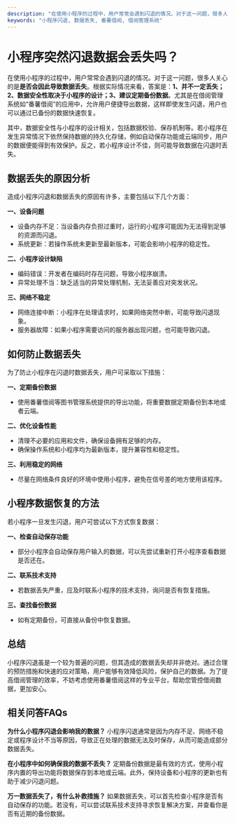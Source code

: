 ```yaml
---
description: "在使用小程序的过程中，用户常常会遇到闪退的情况。对于这一问题，很多人关心的是**是否会因此导致数据丢失**。根据实际情况来看，答案是：**1、并不一定丢失；2、数据安全性取决于小程序的设计；3、建议定期备份数据**。尤其是在借阅管理系统如“番薯借阅”的应用中，允许用户便捷导出数据，这样即使发生闪退，用户也可以通过已备份的数据快速恢复。"
keywords: "小程序闪退, 数据丢失, 番薯借阅, 借阅管理系统"
---
```

# 小程序突然闪退数据会丢失吗？

在使用小程序的过程中，用户常常会遇到闪退的情况。对于这一问题，很多人关心的是**是否会因此导致数据丢失**。根据实际情况来看，答案是：**1、并不一定丢失；2、数据安全性取决于小程序的设计；3、建议定期备份数据**。尤其是在借阅管理系统如“番薯借阅”的应用中，允许用户便捷导出数据，这样即使发生闪退，用户也可以通过已备份的数据快速恢复。

其中，数据安全性与小程序的设计相关，包括数据校验、保存机制等。若小程序在发生异常情况下依然保持数据的持久化存储，例如自动保存功能或云端同步，用户的数据便能得到有效保护。反之，若小程序设计不佳，则可能导致数据在闪退时丢失。

## 数据丢失的原因分析

造成小程序闪退和数据丢失的原因有许多，主要包括以下几个方面：

**一、设备问题**
- 设备内存不足：当设备内存负担过重时，运行的小程序可能因为无法得到足够的资源而闪退。
- 系统更新：若操作系统未更新至最新版本，可能会影响小程序的稳定性。

**二、小程序设计缺陷**
- 编码错误：开发者在编码时存在问题，导致小程序崩溃。
- 异常处理不当：缺乏适当的异常处理机制，无法妥善应对突发状况。

**三、网络不稳定**
- 网络连接中断：小程序在处理请求时，如果网络突然中断，可能导致闪退现象。
- 服务器故障：如果小程序需要访问的服务器出现问题，也可能导致闪退。

## 如何防止数据丢失

为了防止小程序在闪退时数据丢失，用户可采取以下措施：

**一、定期备份数据**
- 使用番薯借阅等图书管理系统提供的导出功能，将重要数据定期备份到本地或者云端。

**二、优化设备性能**
- 清理不必要的应用和文件，确保设备拥有足够的内存。
- 确保操作系统和小程序均为最新版本，提升兼容性和稳定性。

**三、利用稳定的网络**
- 尽量在网络条件良好的环境中使用小程序，避免在信号差的地方使用该程序。

## 小程序数据恢复的方法

若小程序一旦发生闪退，用户可尝试以下方式恢复数据：

**一、检查自动保存功能**
- 部分小程序会自动保存用户输入的数据，可以先尝试重新打开小程序查看数据是否还在。

**二、联系技术支持**
- 若数据丢失严重，应及时联系小程序的技术支持，询问是否有恢复措施。

**三、查找备份数据**
- 如有定期备份，可直接从备份中恢复数据。

## 总结

小程序闪退虽是一个较为普遍的问题，但其造成的数据丢失却并非绝对。通过合理的预防措施和快速的应对策略，用户能够有效降低风险，保护自己的数据。为了提高借阅管理的效率，不妨考虑使用番薯借阅这样的专业平台，帮助您管控借阅数据，更加安心。

## 相关问答FAQs

**为什么小程序闪退会影响我的数据？**
小程序闪退通常是因为内存不足、网络不稳定或程序设计不当等原因，导致正在处理的数据无法及时保存，从而可能造成部分数据丢失。

**在小程序中如何确保我的数据不丢失？**
定期备份数据是最有效的方式，使用小程序内置的导出功能将数据保存到本地或云端。此外，保持设备和小程序的更新也有助于减少闪退问题。

**万一数据丢失了，有什么补救措施？**
如果数据丢失，可以首先检查小程序是否有自动保存的功能。若没有，可以尝试联系技术支持寻求恢复解决方案，并查看你是否有近期的备份数据。
